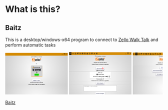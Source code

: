 # What is this?

## Baitz
This is a desktop/windows-x64 program to connect to [Zello Walk Talk](https://zello.com/) and perform automatic tasks

<div style="overflow: auto; white-space: nowrap;">
  <img src="https://raw.githubusercontent.com/Allanksr/baitz/refs/heads/main/PRINT/0.PNG" width="200px" title="imagem do programa">
  <img src="https://raw.githubusercontent.com/Allanksr/baitz/refs/heads/main/PRINT/1.PNG" width="200px" title="imagem do programa">
  <img src="https://raw.githubusercontent.com/Allanksr/baitz/refs/heads/main/PRINT/2.PNG" width="200px" title="imagem do programa">
  <img src="https://raw.githubusercontent.com/Allanksr/baitz/refs/heads/main/PRINT/3.PNG" width="200px" title="imagem do programa">
  <img src="https://raw.githubusercontent.com/Allanksr/baitz/refs/heads/main/PRINT/4.PNG" width="200px" title="imagem do programa">
  <img src="https://raw.githubusercontent.com/Allanksr/baitz/refs/heads/main/PRINT/5.PNG" width="200px" title="imagem do programa">
  <img src="https://raw.githubusercontent.com/Allanksr/baitz/refs/heads/main/PRINT/6.PNG" width="200px" title="imagem do programa">
  <img src="https://raw.githubusercontent.com/Allanksr/baitz/refs/heads/main/PRINT/7.PNG" width="200px" title="imagem do programa">
  <img src="https://raw.githubusercontent.com/Allanksr/baitz/refs/heads/main/PRINT/8.PNG" width="200px" title="imagem do programa">
</div>

[Baitz](https://github.com/Allanksr/baitz/releases/download/1.0.1/Baitz-1.0.1-win-x64.exe)
